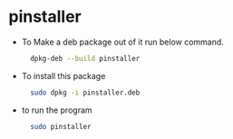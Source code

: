 # pinstaller

- To Make a deb package out of it run below command.
  ```bash
    dpkg-deb --build pinstaller
  ```
- To install this package
  ```bash
    sudo dpkg -i pinstaller.deb
  ```
- to run the program
  ```bash
    sudo pinstaller
  ```
